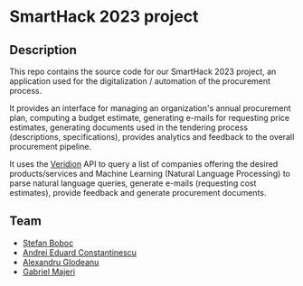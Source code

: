 # SmartHack 2023 project

## Description

This repo contains the source code for our SmartHack 2023 project, an application used for the digitalization / automation of the procurement process.

It provides an interface for managing an organization's annual procurement plan, computing a budget estimate, generating e-mails for requesting price estimates, generating documents used in the tendering process (descriptions, specifications), provides analytics and feedback to the overall procurement pipeline.

It uses the [Veridion](https://veridion.com/) API to query a list of companies offering the desired products/services and Machine Learning (Natural Language Processing) to parse natural language queries, generate e-mails (requesting cost estimates), provide feedback and generate procurement documents.

## Team

- [Ștefan Boboc](https://github.com/StefanBoboc)
- [Andrei Eduard Constantinescu](https://github.com/andreiec)
- [Alexandru Glodeanu](https://github.com/alexxglo)
- [Gabriel Majeri](https://github.com/GabrielMajeri)
